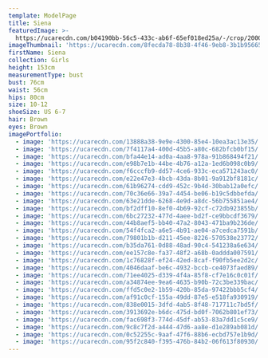 ```yaml
---
template: ModelPage
title: Siena
featuredImage: >-
  https://ucarecdn.com/b04190bb-56c5-433c-ab6f-65ef018ed25a/-/crop/2000x998/0,0/-/preview/
imageThumbnail: 'https://ucarecdn.com/8fecda78-8b38-4f46-9eb8-3b1b95665e6e/'
firstName: Siena
collection: Girls
height: 153cm
measurementType: bust
bust: 76cm
waist: 56cm
hips: 80cm
size: 10-12
shoeSize: US 6-7
hair: Brown
eyes: Brown
imagePortfolio:
  - image: 'https://ucarecdn.com/13888a38-9e9e-4300-85e4-10ea3ac13e35/'
  - image: 'https://ucarecdn.com/7f4117a4-400d-45b5-a80c-682bfcb0bf15/'
  - image: 'https://ucarecdn.com/bfa44e14-ad0a-4aa8-978a-91b868494f21/'
  - image: 'https://ucarecdn.com/e98b7e1b-44be-4b76-a12a-1ed6b098c0b9/'
  - image: 'https://ucarecdn.com/f6cccfb9-dd57-4ce6-933c-eca571243ac0/'
  - image: 'https://ucarecdn.com/e22e47e3-4bcb-43da-8b01-9a912bf8181c/'
  - image: 'https://ucarecdn.com/61b96274-cdd9-452c-9b4d-30bab12a0efc/'
  - image: 'https://ucarecdn.com/70c36e66-39a7-4454-be06-b19c5dbbefda/'
  - image: 'https://ucarecdn.com/63e21dde-6268-4e9d-a8dc-56b755851ae4/'
  - image: 'https://ucarecdn.com/bf2dff10-8ef0-4b69-92cf-c72db923855b/'
  - image: 'https://ucarecdn.com/6bc27232-477d-4aee-bd2f-ce9bbcdf3679/'
  - image: 'https://ucarecdn.com/44b8aef5-bb40-47a2-8043-471ba9b236de/'
  - image: 'https://ucarecdn.com/54f4fca2-a6e5-4b91-ae04-a7cedca7591b/'
  - image: 'https://ucarecdn.com/79801b1b-d211-45ee-8226-570538e23772/'
  - image: 'https://ucarecdn.com/b35da761-0d88-48ad-90c4-541238a6e634/'
  - image: 'https://ucarecdn.com/ee157c8e-fa37-48f2-a68b-0addda007591/'
  - image: 'https://ucarecdn.com/1c76828f-ef24-42ed-8caf-f90fb5ee2d2c/'
  - image: 'https://ucarecdn.com/4046daaf-be6c-4932-bccb-ce4073faed89/'
  - image: 'https://ucarecdn.com/71ee4025-d339-4f4a-85f8-cf7e16c0c01f/'
  - image: 'https://ucarecdn.com/a34874ee-9ea6-4635-b90b-72c3be339bac/'
  - image: 'https://ucarecdn.com/ffd5c0e2-1b59-420b-85da-97422bbb5cf4/'
  - image: 'https://ucarecdn.com/af91c0cf-155a-49dd-87e5-e518fa930919/'
  - image: 'https://ucarecdn.com/838e0015-3dfd-4ab5-8f48-717711c7bd5f/'
  - image: 'https://ucarecdn.com/3913692e-b6dc-475d-bd0f-7062b801ef73/'
  - image: 'https://ucarecdn.com/fac698f3-774d-45df-ab53-83a7dd1c5ce9/'
  - image: 'https://ucarecdn.com/9c8c7f2d-a444-47d6-aa8e-d1e289ab081d/'
  - image: 'https://ucarecdn.com/0c52255c-9aaf-47f6-88b6-ecbd757e1b9d/'
  - image: 'https://ucarecdn.com/95f2c840-f395-476b-84b2-06f613f80930/'
---
```


